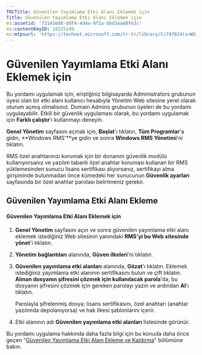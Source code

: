 ```yaml
---
TOCTitle: Güvenilen Yayımlama Etki Alanı Eklemek için
Title: Güvenilen Yayımlama Etki Alanı Eklemek için
ms:assetid: '731416d8-ddf4-4d4a-9f1a-bbd1ea48fe3c'
ms:contentKeyID: 18125149
ms:mtpsurl: 'https://technet.microsoft.com/tr-tr/library/Cc747624(v=WS.10)'
---
```


Güvenilen Yayımlama Etki Alanı Eklemek için
===========================================

Bu yordamı uygulamak için, eriştiğiniz bilgisayarda Administrators grubunun üyesi olan bir etki alanı kullanıcı hesabıyla Yönetim Web sitesine yerel olarak oturum açmış olmalısınız. Domain Admins grubunun üyeleri de bu yordamı uygulayabilir. Etkili bir güvenlik uygulaması olarak, bu yordamı uygulamak için **Farklı çalıştır**'ı kullanmayı deneyin.

**Genel Yönetim** sayfasını açmak için, **Başlat**'ı tıklatın, **Tüm Programlar**'a gidin, **Windows RMS'**ye gidin ve sonra **Windows RMS Yönetimi**'ni tıklatın.

RMS özel anahtarınızı korumak için bir donanım güvenlik modülü kullanıyorsanız ve yazılım tabanlı özel anahtar koruması kullanan bir RMS yüklemesinden sunucu lisans sertifikası alıyorsanız, sertifikayı alma girişiminde bulunmadan önce kümedeki her sunucunun **Güvenlik ayarları** sayfasında bir özel anahtar parolası belirtmeniz gerekir.

Güvenilen Yayımlama Etki Alanı Ekleme
-------------------------------------

#### Güvenilen Yayımlama Etki Alanı Eklemek için

1.  **Genel Yönetim** sayfasını açın ve sonra güvenilen yayımlama etki alanı eklemek istediğiniz Web sitesinin yanındaki **RMS'yi bu Web sitesinde yönet**'i tıklatın.

2.  **Yönetim bağlantıları** alanında, **Güven ilkeleri**'ni tıklatın.

3.  **Güvenilen yayımlama etki alanları** alanında, **Gözat**'ı tıklatın. Eklemek istediğiniz yayımlama etki alanının sertifikasını bulun ve çift tıklatın. **Alınan dosyanın şifresini çözmek için kullanılacak parola**'da, bu dosyanın şifresini çözmek için gereken parolayı yazın ve ardından **Al**'ı tıklatın.

    Parolayla şifrelenmiş dosya; lisans sertifikasını, özel anahtarı (anahtar yazılımda depolanıyorsa) ve hak ilkesi şablonlarını içerir.

4.  Etki alanının adı **Güvenilen yayımlama etki alanları** listesinde görünür.

Bu yordamı uygulama hakkında daha fazla bilgi için bu konuda daha önce geçen "[Güvenilen Yayımlama Etki Alanı Ekleme ve Kaldırma](https://technet.microsoft.com/d87b502d-5497-4ccd-badf-f6807d587cee)" bölümüne bakın.
